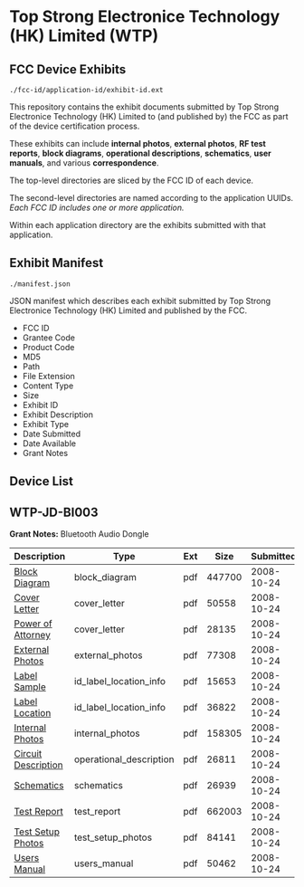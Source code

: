 # Top Strong Electronice Technology (HK) Limited (WTP)
## FCC Device Exhibits

```
./fcc-id/application-id/exhibit-id.ext
```

This repository contains the exhibit documents submitted by Top Strong Electronice Technology (HK) Limited to (and published by) the FCC as part of the device certification process.

These exhibits can include **internal photos**, **external photos**, **RF test reports**, **block diagrams**, **operational descriptions**, **schematics**, **user manuals**, and various **correspondence**.

The top-level directories are sliced by the FCC ID of each device.

The second-level directories are named according to the application UUIDs. *Each FCC ID includes one or more application.*

Within each application directory are the exhibits submitted with that application. 

## Exhibit Manifest

```
./manifest.json
```

JSON manifest which describes each exhibit submitted by Top Strong Electronice Technology (HK) Limited and published by the FCC.

- FCC ID
- Grantee Code
- Product Code
- MD5
- Path
- File Extension
- Content Type
- Size
- Exhibit ID
- Exhibit Description
- Exhibit Type
- Date Submitted
- Date Available
- Grant Notes

## Device List
## WTP-JD-BI003
**Grant Notes:** Bluetooth Audio Dongle

| Description | Type | Ext | Size | Submitted | Available |
| ----------- | ---- | --- | ---- | --------- | --------- |
| [Block Diagram](WTP-JD-BI003/9149a699e1da3a1610e78e9a7b2a45f9/1020469.pdf) | block_diagram | pdf | 447700 | 2008-10-24 | 2008-10-24 |
| [Cover Letter](WTP-JD-BI003/9149a699e1da3a1610e78e9a7b2a45f9/1020471.pdf) | cover_letter | pdf | 50558 | 2008-10-24 | 2008-10-24 |
| [Power of Attorney](WTP-JD-BI003/9149a699e1da3a1610e78e9a7b2a45f9/1020476.pdf) | cover_letter | pdf | 28135 | 2008-10-24 | 2008-10-24 |
| [External Photos](WTP-JD-BI003/9149a699e1da3a1610e78e9a7b2a45f9/1020472.pdf) | external_photos | pdf | 77308 | 2008-10-24 | 2008-10-24 |
| [Label Sample](WTP-JD-BI003/9149a699e1da3a1610e78e9a7b2a45f9/1020473.pdf) | id_label_location_info | pdf | 15653 | 2008-10-24 | 2008-10-24 |
| [Label Location](WTP-JD-BI003/9149a699e1da3a1610e78e9a7b2a45f9/1020474.pdf) | id_label_location_info | pdf | 36822 | 2008-10-24 | 2008-10-24 |
| [Internal Photos](WTP-JD-BI003/9149a699e1da3a1610e78e9a7b2a45f9/1020475.pdf) | internal_photos | pdf | 158305 | 2008-10-24 | 2008-10-24 |
| [Circuit Description](WTP-JD-BI003/9149a699e1da3a1610e78e9a7b2a45f9/1020470.pdf) | operational_description | pdf | 26811 | 2008-10-24 | 2008-10-24 |
| [Schematics](WTP-JD-BI003/9149a699e1da3a1610e78e9a7b2a45f9/1020477.pdf) | schematics | pdf | 26939 | 2008-10-24 | 2008-10-24 |
| [Test Report](WTP-JD-BI003/9149a699e1da3a1610e78e9a7b2a45f9/1020478.pdf) | test_report | pdf | 662003 | 2008-10-24 | 2008-10-24 |
| [Test Setup Photos](WTP-JD-BI003/9149a699e1da3a1610e78e9a7b2a45f9/1020479.pdf) | test_setup_photos | pdf | 84141 | 2008-10-24 | 2008-10-24 |
| [Users Manual](WTP-JD-BI003/9149a699e1da3a1610e78e9a7b2a45f9/1020480.pdf) | users_manual | pdf | 50462 | 2008-10-24 | 2008-10-24 |
